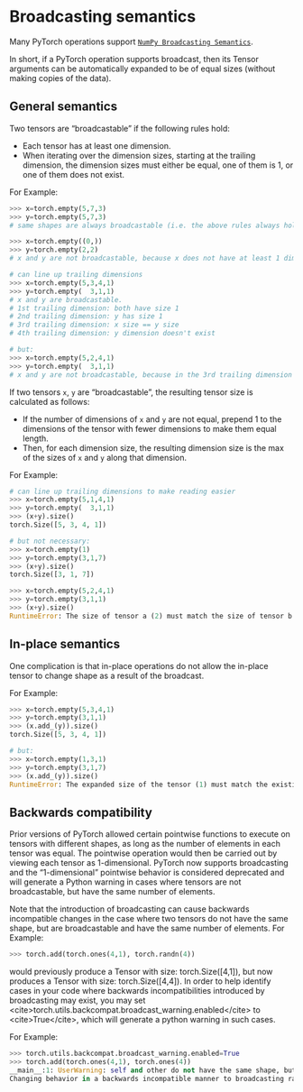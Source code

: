 

# Broadcasting semantics

Many PyTorch operations support [`NumPy Broadcasting Semantics`](https://docs.scipy.org/doc/numpy/user/basics.broadcasting.html#module-numpy.doc.broadcasting "(in NumPy v1.15)").

In short, if a PyTorch operation supports broadcast, then its Tensor arguments can be automatically expanded to be of equal sizes (without making copies of the data).

## General semantics

Two tensors are “broadcastable” if the following rules hold:

*   Each tensor has at least one dimension.
*   When iterating over the dimension sizes, starting at the trailing dimension, the dimension sizes must either be equal, one of them is 1, or one of them does not exist.

For Example:

```py
>>> x=torch.empty(5,7,3)
>>> y=torch.empty(5,7,3)
# same shapes are always broadcastable (i.e. the above rules always hold)

>>> x=torch.empty((0,))
>>> y=torch.empty(2,2)
# x and y are not broadcastable, because x does not have at least 1 dimension

# can line up trailing dimensions
>>> x=torch.empty(5,3,4,1)
>>> y=torch.empty(  3,1,1)
# x and y are broadcastable.
# 1st trailing dimension: both have size 1
# 2nd trailing dimension: y has size 1
# 3rd trailing dimension: x size == y size
# 4th trailing dimension: y dimension doesn't exist

# but:
>>> x=torch.empty(5,2,4,1)
>>> y=torch.empty(  3,1,1)
# x and y are not broadcastable, because in the 3rd trailing dimension 2 != 3

```

If two tensors `x`, `y` are “broadcastable”, the resulting tensor size is calculated as follows:

*   If the number of dimensions of `x` and `y` are not equal, prepend 1 to the dimensions of the tensor with fewer dimensions to make them equal length.
*   Then, for each dimension size, the resulting dimension size is the max of the sizes of `x` and `y` along that dimension.

For Example:

```py
# can line up trailing dimensions to make reading easier
>>> x=torch.empty(5,1,4,1)
>>> y=torch.empty(  3,1,1)
>>> (x+y).size()
torch.Size([5, 3, 4, 1])

# but not necessary:
>>> x=torch.empty(1)
>>> y=torch.empty(3,1,7)
>>> (x+y).size()
torch.Size([3, 1, 7])

>>> x=torch.empty(5,2,4,1)
>>> y=torch.empty(3,1,1)
>>> (x+y).size()
RuntimeError: The size of tensor a (2) must match the size of tensor b (3) at non-singleton dimension 1

```

## In-place semantics

One complication is that in-place operations do not allow the in-place tensor to change shape as a result of the broadcast.

For Example:

```py
>>> x=torch.empty(5,3,4,1)
>>> y=torch.empty(3,1,1)
>>> (x.add_(y)).size()
torch.Size([5, 3, 4, 1])

# but:
>>> x=torch.empty(1,3,1)
>>> y=torch.empty(3,1,7)
>>> (x.add_(y)).size()
RuntimeError: The expanded size of the tensor (1) must match the existing size (7) at non-singleton dimension 2.

```

## Backwards compatibility

Prior versions of PyTorch allowed certain pointwise functions to execute on tensors with different shapes, as long as the number of elements in each tensor was equal. The pointwise operation would then be carried out by viewing each tensor as 1-dimensional. PyTorch now supports broadcasting and the “1-dimensional” pointwise behavior is considered deprecated and will generate a Python warning in cases where tensors are not broadcastable, but have the same number of elements.

Note that the introduction of broadcasting can cause backwards incompatible changes in the case where two tensors do not have the same shape, but are broadcastable and have the same number of elements. For Example:

```py
>>> torch.add(torch.ones(4,1), torch.randn(4))

```

would previously produce a Tensor with size: torch.Size([4,1]), but now produces a Tensor with size: torch.Size([4,4]). In order to help identify cases in your code where backwards incompatibilities introduced by broadcasting may exist, you may set &lt;cite&gt;torch.utils.backcompat.broadcast_warning.enabled&lt;/cite&gt; to &lt;cite&gt;True&lt;/cite&gt;, which will generate a python warning in such cases.

For Example:

```py
>>> torch.utils.backcompat.broadcast_warning.enabled=True
>>> torch.add(torch.ones(4,1), torch.ones(4))
__main__:1: UserWarning: self and other do not have the same shape, but are broadcastable, and have the same number of elements.
Changing behavior in a backwards incompatible manner to broadcasting rather than viewing as 1-dimensional.

```

